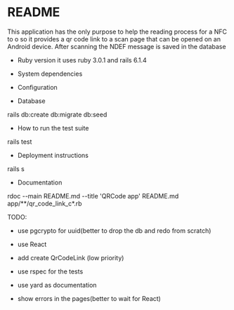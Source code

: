 # README

This application has the only purpose to help the reading process for a NFC
to o so it provides a qr code link to a scan page that can be opened on an Android device.
After scanning the NDEF message is saved in the database

* Ruby version
  it uses ruby 3.0.1 and rails 6.1.4


* System dependencies

* Configuration

* Database

rails db:create db:migrate db:seed


* How to run the test suite

rails test


* Deployment instructions

rails s


* Documentation

rdoc --main README.md --title 'QRCode app' README.md app/**/qr_code_link_c*.rb



TODO:

* use pgcrypto for uuid(better to drop the db and redo from scratch)

* use React

* add create QrCodeLink (low priority)

* use rspec for the tests

* use yard as documentation

* show errors in the pages(better to wait for React)
